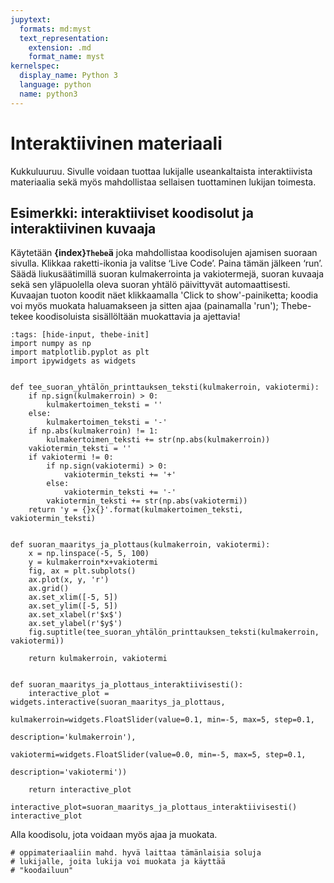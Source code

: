 ```yaml
---
jupytext:
  formats: md:myst
  text_representation:
    extension: .md
    format_name: myst
kernelspec:
  display_name: Python 3
  language: python
  name: python3
---
```


# Interaktiivinen materiaali

Kukkuluuruu. Sivulle voidaan tuottaa lukijalle useankaltaista interaktiivista materiaalia sekä myös mahdollistaa sellaisen tuottaminen lukijan toimesta.

## Esimerkki: interaktiiviset koodisolut ja interaktiivinen kuvaaja

Käytetään **{index}`Thebe`ä** joka mahdollistaa koodisolujen ajamisen suoraan sivulla. Klikkaa raketti-ikonia ja valitse ‘Live Code’. Paina tämän jälkeen ‘run’. 
Säädä liukusäätimillä suoran kulmakerrointa ja vakiotermejä, suoran kuvaaja sekä sen yläpuolella oleva suoran yhtälö päivittyvät automaattisesti.
Kuvaajan tuoton koodit näet klikkaamalla 'Click to show'-painiketta; koodia voi myös muokata haluamakseen ja sitten ajaa (painamalla 'run'); Thebe-tekee
koodisoluista sisällöltään muokattavia ja ajettavia!

```{code-cell} ipython3
:tags: [hide-input, thebe-init]
import numpy as np
import matplotlib.pyplot as plt
import ipywidgets as widgets


def tee_suoran_yhtälön_printtauksen_teksti(kulmakerroin, vakiotermi):
    if np.sign(kulmakerroin) > 0:
        kulmakertoimen_teksti = ''
    else:
        kulmakertoimen_teksti = '-'
    if np.abs(kulmakerroin) != 1:
        kulmakertoimen_teksti += str(np.abs(kulmakerroin))
    vakiotermin_teksti = ''
    if vakiotermi != 0:
        if np.sign(vakiotermi) > 0:
            vakiotermin_teksti += '+'
        else:
            vakiotermin_teksti += '-'
        vakiotermin_teksti += str(np.abs(vakiotermi))
    return 'y = {}x{}'.format(kulmakertoimen_teksti, vakiotermin_teksti)


def suoran_maaritys_ja_plottaus(kulmakerroin, vakiotermi):
    x = np.linspace(-5, 5, 100)
    y = kulmakerroin*x+vakiotermi
    fig, ax = plt.subplots()
    ax.plot(x, y, 'r')
    ax.grid()
    ax.set_xlim([-5, 5])
    ax.set_ylim([-5, 5])
    ax.set_xlabel(r'$x$')
    ax.set_ylabel(r'$y$')
    fig.suptitle(tee_suoran_yhtälön_printtauksen_teksti(kulmakerroin, vakiotermi))
    
    return kulmakerroin, vakiotermi


def suoran_maaritys_ja_plottaus_interaktiivisesti():
    interactive_plot = widgets.interactive(suoran_maaritys_ja_plottaus,
                                           kulmakerroin=widgets.FloatSlider(value=0.1, min=-5, max=5, step=0.1,
                                                                              description='kulmakerroin'),
                                           vakiotermi=widgets.FloatSlider(value=0.0, min=-5, max=5, step=0.1,
                                                                              description='vakiotermi'))
                                          
    return interactive_plot
```

```{code-cell} ipython3
interactive_plot=suoran_maaritys_ja_plottaus_interaktiivisesti()
interactive_plot
```

Alla koodisolu, jota voidaan myös ajaa ja muokata.  

```{code-cell} ipython3
# oppimateriaaliin mahd. hyvä laittaa tämänlaisia soluja
# lukijalle, joita lukija voi muokata ja käyttää
# "koodailuun"  
```